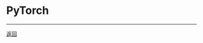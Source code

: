 # PyTorch

---

[返回](/repository/frameworks/README.md#pytorchrepositoryframeworkspytorchreadmemdpytorch)